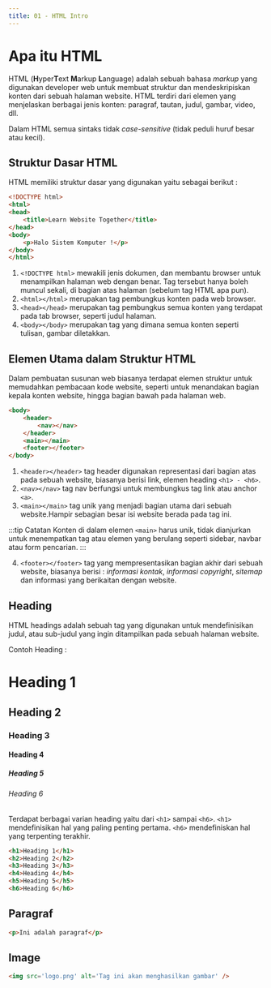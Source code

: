 ```yaml
---
title: 01 - HTML Intro
---
```


# Apa itu HTML

HTML (**H**yper**T**ext **M**arkup **L**anguage) adalah sebuah bahasa _markup_ yang digunakan developer web untuk
membuat struktur dan mendeskripiskan konten dari sebuah halaman website. HTML terdiri dari elemen yang menjelaskan
berbagai jenis konten: paragraf, tautan, judul, gambar, video, dll.

Dalam HTML semua sintaks tidak _case-sensitive_ (tidak peduli huruf besar atau kecil).

## Struktur Dasar HTML
HTML memiliki struktur dasar yang digunakan yaitu sebagai berikut :
```html
<!DOCTYPE html>
<html>
<head>
    <title>Learn Website Together</title>
</head>
<body>
    <p>Halo Sistem Komputer !</p>
</body>
</html>
```

1. `<!DOCTYPE html>` mewakili jenis dokumen, dan membantu browser untuk menampilkan halaman web dengan benar.
Tag tersebut hanya boleh muncul sekali, di bagian atas halaman (sebelum tag HTML apa pun).
2. `<html></html>` merupakan tag pembungkus konten pada web browser.
3. `<head></head>` merupakan tag pembungkus semua konten yang terdapat pada tab browser, seperti judul halaman.
4. `<body></body>` merupakan tag yang dimana semua konten seperti tulisan, gambar diletakkan.

## Elemen Utama dalam Struktur HTML
Dalam pembuatan susunan web biasanya terdapat elemen struktur untuk memudahkan pembacaan kode website, seperti untuk menandakan bagian kepala konten website, hingga bagian bawah pada halaman web.

```html
<body>
    <header>
        <nav></nav>
    </header>
    <main></main>
    <footer></footer>
</body>
```

1. `<header></header>` tag header digunakan representasi dari bagian atas pada sebuah website, biasanya berisi link, elemen heading `<h1> - <h6>`.
2. `<nav></nav>` tag nav berfungsi untuk membungkus tag link atau anchor `<a>`.
3. `<main></main>` tag unik yang menjadi bagian utama dari sebuah website.Hampir sebagian besar isi website berada pada tag ini.
   
:::tip Catatan
Konten di dalam elemen `<main>` harus unik, tidak dianjurkan untuk menempatkan tag atau elemen yang berulang seperti sidebar, navbar atau form pencarian.
:::

4. `<footer></footer>` tag yang mempresentasikan bagian akhir dari sebuah website, biasanya berisi : *informasi kontak*, *informasi copyright*, *sitemap* dan informasi yang berikaitan dengan website.
   
## Heading

HTML headings adalah sebuah tag yang digunakan untuk mendefinisikan judul, atau sub-judul yang ingin ditampilkan pada
sebuah halaman website.

Contoh Heading :
# Heading 1
## Heading 2
### Heading 3
#### Heading 4
##### Heading 5
###### Heading 6

Terdapat berbagai varian heading yaitu dari `<h1>` sampai `<h6>`.
`<h1>` mendefinisikan hal yang paling penting pertama. `<h6>` mendefiniskan hal yang terpenting terakhir.

```html
<h1>Heading 1</h1>
<h2>Heading 2</h2>
<h3>Heading 3</h3>
<h4>Heading 4</h4>
<h5>Heading 5</h5>
<h6>Heading 6</h6>
```

## Paragraf

```html
<p>Ini adalah paragraf</p>
```

## Image
```html
<img src='logo.png' alt='Tag ini akan menghasilkan gambar' />
```